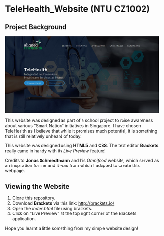 # TeleHealth_Website (NTU CZ1002)

## Project Background

![TeleHealth_Homepage](img/homepage.JPG?raw=true "TeleHealth_Homepage")

This website was designed as part of a school project to raise awareness about various “Smart Nation” initiatives in Singapore. I have chosen TeleHealth as I believe that while it promises much potential, it is something that is still relatively unheard of today.

This website was designed using <b>HTML5</b> and <b>CSS</b>. The text editor <b>Brackets</b> really came in handy with its <i>Live Preview</i> feature!

Credits to <b>Jonas Schmedtmann</b> and his <i>Omnifood</i> website, which served as an inspiration for me and it was from which I adapted to create this webpage. 

## Viewing the Website

1) Clone this repository.
2) Download <b>Brackets</b> via this link: http://brackets.io/
3) Open the <i>index.html</i> file using brackets.
4) Click on "Live Preview" at the top right corner of the Brackets application.

Hope you learnt a little something from my simple website design! 